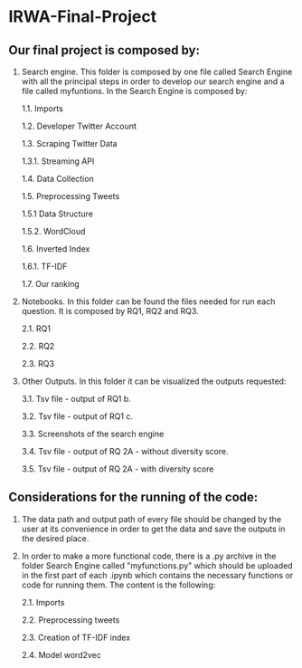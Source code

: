 # IRWA-Final-Project
## Our final project is composed by:
1. Search engine. This folder is composed by one file called Search Engine with all the principal steps in order to develop our search engine and a file called myfuntions. In the Search Engine is composed by:

	1.1. Imports
 	
	1.2. Developer Twitter Account
  
	1.3. Scraping Twitter Data
  
	1.3.1. Streaming API
	
	1.4. Data Collection
  
	1.5. Preprocessing Tweets
  
	1.5.1 Data Structure
	
	1.5.2. WordCloud
	
	1.6. Inverted Index
	
	1.6.1. TF-IDF
	
	1.7. Our ranking
  
2. Notebooks. In this folder can be found the files needed for run each question. It is composed by RQ1, RQ2 and RQ3.
	
	2.1. RQ1
	
	2.2. RQ2
	
	2.3. RQ3
  
3. Other Outputs. In this folder it can be visualized the outputs requested:

	3.1. Tsv file - output of RQ1 b.
	
	3.2. Tsv file - output of RQ1 c.
	
	3.3. Screenshots of the search engine
	
	3.4. Tsv file - output of RQ 2A - without diversity score.
	
	3.5. Tsv file - output of RQ 2A - with diversity score
  
## Considerations for the running of the code:
1. The data path and output path of every file should be changed by the user at its convenience in order to get the data and save the outputs in the desired place.

2. In order to make a more functional code, there is a .py archive in the folder Search Engine called "myfunctions.py" which should be uploaded in the first part of each .ipynb which contains the necessary functions or code for running them. The content is the following:

   2.1. Imports
   
   2.2. Preprocessing tweets 
   
   2.3. Creation of TF-IDF index
   
   2.4. Model word2vec
